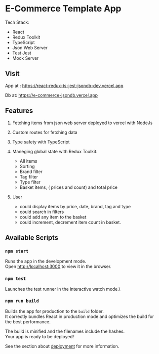 # E-Commerce Template App

Tech Stack:

- React
- Redux Toolkit
- TypeScript
- Json Web Server
- Test Jest
- Mock Server

## Visit

App at :
https://react-redux-ts-jest-jsondb-dev.vercel.app

Db at:
https://e-commerce-jsondb.vercel.app

## Features

1. Fetching items from json web server deployed to vercel with NodeJs
2. Custom routes for fetching data
3. Type safety with TypeScript
4. Maneging global state with Redux Toolkit.

   - All items
   - Sorting
   - Brand filter
   - Tag filter
   - Type filter
   - Basket items, ( prices and count) and total price

5. User
   - could display items by price, date, brand, tag and type
   - could search in filters
   - could add any item to the basket
   - could increment, decrement item count in basket.

## Available Scripts

### `npm start`

Runs the app in the development mode.\
Open [http://localhost:3000](http://localhost:3000) to view it in the browser.

### `npm test`

Launches the test runner in the interactive watch mode.\

### `npm run build`

Builds the app for production to the `build` folder.\
It correctly bundles React in production mode and optimizes the build for the best performance.

The build is minified and the filenames include the hashes.\
Your app is ready to be deployed!

See the section about [deployment](https://facebook.github.io/create-react-app/docs/deployment) for more information.
